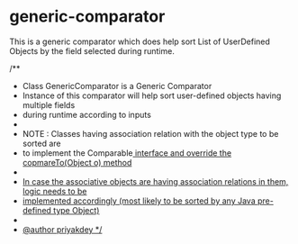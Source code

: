 # generic-comparator

This is a generic comparator which does help sort List of UserDefined Objects by the field selected during runtime.


/**
 * Class GenericComparator<T> is a Generic Comparator
 * Instance of this comparator will help sort user-defined objects having multiple fields
 * during runtime according to inputs
 * 
 * NOTE : Classes having association relation with the object type to be sorted are
 * to implement the Comparable<U> interface and override the copmareTo(Object o) method
 * 
 * In case the associative objects are having association relations in them, logic needs to be 
 * implemented accordingly (most likely to be sorted by any Java pre-defined type Object)
 *
 * @author  priyakdey
 */
